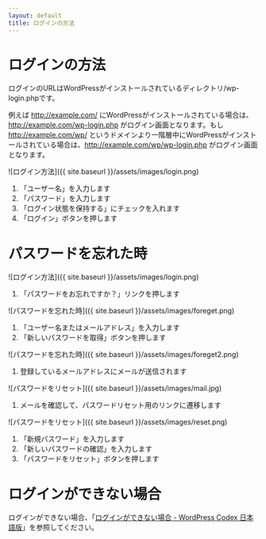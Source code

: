 ```yaml
---
layout: default
title: ログインの方法
---
```


# ログインの方法

ログインのURLはWordPressがインストールされているディレクトリ/wp-login.phpです。

例えば http://example.com/ にWordPressがインストールされている場合は、 http://example.com/wp-login.php がログイン画面となります。もし http://example.com/wp/ というドメインより一階層中にWordPressがインストールされている場合は、http://example.com/wp/wp-login.php がログイン画面となります。

![ログイン方法]({{ site.baseurl }}/assets/images/login.png)

1. 「ユーザー名」を入力します
2. 「パスワード」を入力します
3. 「ログイン状態を保持する」にチェックを入れます
4. 「ログイン」ボタンを押します


# パスワードを忘れた時

![ログイン方法]({{ site.baseurl }}/assets/images/login.png)

1. 「パスワードをお忘れですか？」リンクを押します

![パスワードを忘れた時]({{ site.baseurl }}/assets/images/foreget.png)

1. 「ユーザー名またはメールアドレス」を入力します
2. 「新しいパスワードを取得」ボタンを押します

![パスワードを忘れた時]({{ site.baseurl }}/assets/images/foreget2.png)

1. 登録しているメールアドレスにメールが送信されます

![パスワードをリセット]({{ site.baseurl }}/assets/images/mail.jpg)

1. メールを確認して、パスワードリセット用のリンクに遷移します

![パスワードをリセット]({{ site.baseurl }}/assets/images/reset.png)

1. 「新規パスワード」を入力します
2. 「新しいパスワードの確認」を入力します
3. 「パスワードをリセット」ボタンを押します

# ログインができない場合

ログインができない場合、「[ログインができない場合 - WordPress Codex 日本語版](https://wpdocs.osdn.jp/%E3%83%AD%E3%82%B0%E3%82%A4%E3%83%B3%E3%81%8C%E3%81%A7%E3%81%8D%E3%81%AA%E3%81%84%E5%A0%B4%E5%90%88)」を参照してください。









